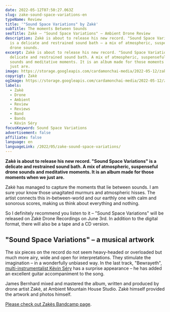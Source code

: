 ```yaml
---
date: 2022-05-12T07:50:27.063Z
slug: zake-sound-space-variations-en
typeName: Review
title: '"Sound Space Variations" by Zakè'
subTitle: The moments Between Sounds
seoTitle: Zakè – "Sound Space Variations" – Ambient Drone Review
description: Zakè is about to release his new record. "Sound Space Variations"
  is a delicate and restrained sound bath – a mix of atmospheric, suspenseful
  drone sounds.
excerpt: Zakè is about to release his new record. "Sound Space Variations" is a
  delicate and restrained sound bath. A mix of atmospheric, suspenseful drone
  sounds and meditative moments. It is an album made for those moments when we
  just are.
image: https://storage.googleapis.com/cardamonchai-media/2022-05-12/zake-sound-space-variations-jpg-imagine-181818_929292_1024_768/640.webp
copyrigt: Zakè
ogImage: https://storage.googleapis.com/cardamonchai-media/2022-05-12/zake-sound-space-variations-fb-jpg-imagine-181818_6b6b6b_1200_628/640.webp
labels:
  - Zakè
  - Drone
  - Ambient
  - Review
  - Reviews
  - Band
  - Bands
  - Kévin Séry
focusKeyword: Sound Space Variations
advertisement: false
affiliate: false
language: en
languageLink: /2022/05/zake-sound-space-variations/
---
```

**Zakè is about to release his new record. "Sound Space Variations" is a delicate and restrained sound bath. A mix of atmospheric, suspenseful drone sounds and meditative moments. It is an album made for those moments when we just are.**

Zakè has managed to capture the moments that lie between sounds. I am sure your know those unagitated murmurs and atmospheric hisses. The artist connects this in-between-world and our earthly one with calm and sonorous scores, making us think about everything and nothing.

So I definitely recommend you listen to it – "Sound Space Variations" will be released on Zakè Drone Recordings on June 3rd. In addition to the digital format, there will also be a tape and a CD version.

## "Sound Space Variations" – a musical artwork

The six pieces on the record do not seem heavy-headed or overloaded but much more airy, wide and open for interpretations. They stimulate the imagination – in a wonderfully unbiased way. In the last track, "Bewrayeth", [multi-instrumentalist Kévin Séry](/2020/04/from-overseas-interview-en/) has a surprise appearance  – he has added an excellent guitar accompaniment to the song.

James Bernhard mixed and mastered the album, written and produced by drone artist Zakè, at Ambient Mountain House Studio. Zakè himself provided the artwork and photos himself.

[Please check out Zakès Bandcamp page](https://zakedrone.bandcamp.com/).





